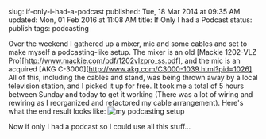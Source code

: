 slug: if-only-i-had-a-podcast
published: Tue, 18 Mar 2014 at 09:35 AM
updated: Mon, 01 Feb 2016 at 11:08 AM
title: If Only I had a Podcast 
status: publish
tags: podcasting

Over the weekend I gathered up a mixer, mic and some cables and set to make myself a podcasting-like setup. The mixer is an old [Mackie 1202-VLZ Pro][http://www.mackie.com/pdf/1202vlzpro_ss.pdf], and the mic is an acquired [AKG C-3000][http://www.akg.com/C3000-1039.html?pid=1026]. All of this, including the cables and stand, was being thrown away by a local television station, and I picked it up for free. It took me a total of 5 hours between Sunday and today to get it working (There was a lot of wiring and rewiring as I reorganized and refactored my cable arrangement). Here's what the end result looks like: ![my podcasting setup](http://brianschrader.com/images/blog/podcast-setup.jpg)

Now if only I had a podcast so I could use all this stuff...